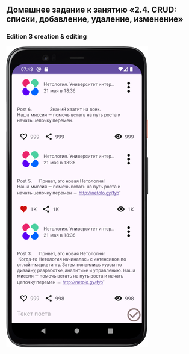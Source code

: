 ## Домашнее задание к занятию «2.4. CRUD: списки, добавление, удаление, изменение»


### Edition 3 creation & editing

![Screenshot](img/Screenshot_CRUD_Edit_800.png)


